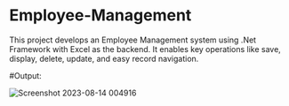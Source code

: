 # Employee-Management
This project develops an Employee Management system using .Net Framework with Excel as the backend. It enables key operations like save, display, delete, update, and easy record navigation.

#Output:

![Screenshot 2023-08-14 004916](https://github.com/SUJALGPM/Employee-Management/assets/122919895/daaa1a3b-6298-435b-aaed-d3ba065283a8)
